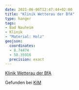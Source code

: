 ```yaml
---
date: 2021-06-06T12:47:44+02:00
title: "Klinik Wetterau der BfA"
type: hanger
tags:
- Bad Nauheim
- Klinik
- "Material: Holz"
geojson:
  coordinates:
  - 8.74474
  - 50.35916
  precision: exact
---
```


[Klinik Wetterau der BfA](https://wetterau.deutsche-rentenversicherung-reha-zentren.de/)

<div class="source">Gefunden bei <a href="https://www.neue-arbeit-brockensammlung.de/geschaefte/zweigstelle-kim/">KiM</a></div>
